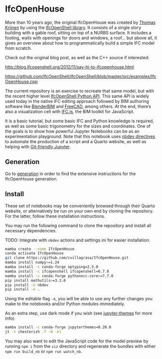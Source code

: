 # IfcOpenHouse

<!-- WARNING: THIS FILE WAS AUTOGENERATED! DO NOT EDIT! -->

More than 10 years ago, the original IfcOpenHouse was created by [Thomas
Krijnen](https://github.com/aothms) by using the [IfcOpenShell
library](https://ifcopenshell.org/). It consists of a single story
building with a gable roof, sitting on top of a NURBS surface. It
includes a footing, walls with openings for doors and windows, a roof…
but above all, it gives an overview about how to programmatically build
a simple IFC model from scratch.

<!-- This is where a canvas with an IFC.js visualisation of the model
    will be placed within the Quarto website -->
<div class="info-panel hidden" id="id-info-div">
    <p class="info" id="id-info-p"></p>
</div>
<div id="ifcjs-container">
</div>

Check out the original blog post, as well as the C++ source if
interested:

<http://blog.ifcopenshell.org/2012/11/say-hi-to-ifcopenhouse.html>

<https://github.com/IfcOpenShell/IfcOpenShell/blob/master/src/examples/IfcOpenHouse.cpp>

The current repository is an exercise to recreate that same model, but
with the recent higher level [IfcOpenShell Python
API](https://blenderbim.org/docs-python/autoapi/index.html). This same
API is widely used today in the native IFC editing approach followed by
BIM authoring software like [BlenderBIM](https://blenderbim.org/) and
[FreeCAD](https://www.freecad.org/), among others. At the end, there’s
also a visualization cell with [IFC.js](https://ifcjs.github.io/info/),
the BIM toolkit for JavaScript.

It is a basic tutorial, but some basic IFC and Python knowledge is
required, as well as some basic trigonometry for the sizes and
coordinates. One of the goals is to show how powerful Jupyter Notebooks
can be as an experimentation playground. Note that this notebook uses
[nbdev directives](https://nbdev.fast.ai/explanations/directives.html)
to automate the production of a script and a Quarto website, as well as
helping with [Git-friendly
Jupyter](https://nbdev.fast.ai/tutorials/git_friendly_jupyter.html).

## Generation

Go to [generation](00_generation.ipynb) in order to find the extensive
instructions for the IfcOpenHouse generation.

## Install

These set of notebooks may be conveniently browsed through their Quarto
website, or alternatively be run on your own end by cloning the
repository. For the latter, follow these installation instructions.

You may run the following command to clone the repository and install
all necessary dependencies.

TODO: Integrate with `nbdev` actions and settings.ini for easier
installation.

``` sh
mamba create --name IfcOpenHouse
conda activate IfcOpenHouse
git clone https://github.com/cvillagrasa/IfcOpenHouse.git
mamba install numpy>=1.24
mamba install -c conda-forge nptyping=2.5.0
mamba install -c ifcopenshell ifcopenshell=0.7.0
mamba install -c conda-forge pythonocc-core>=7.7.0
pip install mathutils>=3.3.0
pip install -U nbdev
pip install -e .
```

Using the editable flag `-e`, you will be able to use any further
changes you make to the notebooks and/or Python modules immediately.

As an extra step, use dark mode if you wish (see
[jupyter-themes](https://github.com/dunovank/jupyter-themes#user-content-command-line-examples)
for more info):

``` sh
mamba install -c conda-forge jupyterthemes=0.20.0
jt -t chesterish -T -N -kl
```

You may also want to edit the JavaScript code for the model preview by
running `npm i` from the `viz` directory and regenerate the bundles with
either `npm run build_nb` or `npm run watch_nb`.
